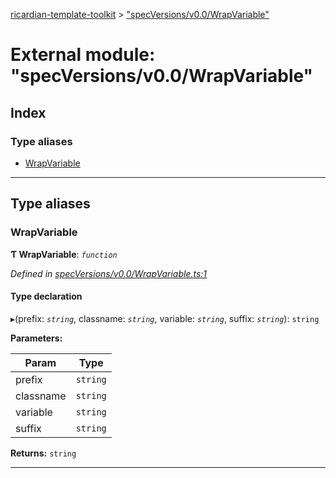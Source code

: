 [ricardian-template-toolkit](../README.md) > ["specVersions/v0.0/WrapVariable"](../modules/_specversions_v0_0_wrapvariable_.md)

# External module: "specVersions/v0.0/WrapVariable"

## Index

### Type aliases

* [WrapVariable](_specversions_v0_0_wrapvariable_.md#wrapvariable)

---

## Type aliases

<a id="wrapvariable"></a>

###  WrapVariable

**Ƭ WrapVariable**: *`function`*

*Defined in [specVersions/v0.0/WrapVariable.ts:1](https://github.com/EOSIO/ricardian-template-toolkit/blob/7ae7085/src/specVersions/v0.0/WrapVariable.ts#L1)*

#### Type declaration
▸(prefix: *`string`*, classname: *`string`*, variable: *`string`*, suffix: *`string`*): `string`

**Parameters:**

| Param | Type |
| ------ | ------ |
| prefix | `string` |
| classname | `string` |
| variable | `string` |
| suffix | `string` |

**Returns:** `string`

___

